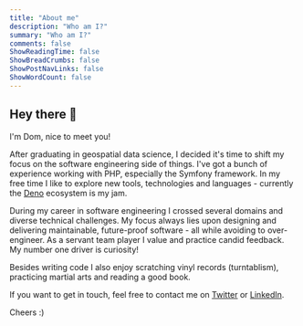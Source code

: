 ```yaml
---
title: "About me"
description: "Who am I?"
summary: "Who am I?"
comments: false
ShowReadingTime: false
ShowBreadCrumbs: false
ShowPostNavLinks: false
ShowWordCount: false
---
```


## Hey there 👋

I'm Dom, nice to meet you!

After graduating in geospatial data science, I decided it's time to shift my focus on the software engineering side of things. I've got a bunch of experience working with PHP, especially the Symfony framework. In my free time I like to explore new tools, technologies and languages - currently the [Deno](https://deno.land/) ecosystem is my jam.

During my career in software engineering I crossed several domains and diverse technical challenges. My focus always lies upon designing and delivering maintainable, future-proof software - all while avoiding to over-engineer. As a servant team player I value and practice candid feedback. My number one driver is curiosity!

Besides writing code I also enjoy scratching vinyl records (turntablism), practicing martial arts and reading a good book.

If you want to get in touch, feel free to contact me on [Twitter](https://twitter.com/meaculpadev) or [LinkedIn](https://www.linkedin.com/in/dominic-schuld/).

Cheers :)
